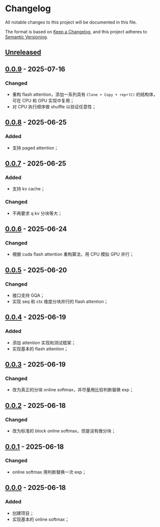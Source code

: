 ﻿# Changelog

All notable changes to this project will be documented in this file.

The format is based on [Keep a Changelog](https://keepachangelog.com/en/1.1.0/),
and this project adheres to [Semantic Versioning](https://semver.org/spec/v2.0.0.html).

## [Unreleased]

## [0.0.9] - 2025-07-16

### Changed

- 重构 flash attention，添加一系列具有 `Clone + Copy + repr(C)` 的结构体，可在 CPU 和 GPU 实现中复用；
- 对 CPU 执行顺序做 shuffle 以验证任意性；

## [0.0.8] - 2025-06-25

### Added

- 支持 paged attention；

## [0.0.7] - 2025-06-25

### Added

- 支持 kv cache；

### Changed

- 不再要求 q kv 分块等大；

## [0.0.6] - 2025-06-24

### Changed

- 根据 cuda flash attention 重构算法，用 CPU 模拟 GPU 并行；

## [0.0.5] - 2025-06-20

### Changed

- 接口支持 GQA；
- 实现 seq 和 ctx 维度分块并行的 flash attention；

## [0.0.4] - 2025-06-19

### Added

- 添加 attention 实现和测试框架；
- 实现基本的 flash attention；

## [0.0.3] - 2025-06-19

### Changed

- 改为真正的分块 online softmax，并尽量用比较判断替换 exp；

## [0.0.2] - 2025-06-18

### Changed

- 改为标准的 block online softmax，但是没有做分块；

## [0.0.1] - 2025-06-18

### Changed

- online softmax 用判断替换一次 exp；

## [0.0.0] - 2025-06-18

### Added

- 创建项目；
- 实现基本的 online softmax；

[Unreleased]: https://github.com/YdrMaster/learn-flash-attn/compare/v0.0.9...HEAD
[0.0.9]: https://github.com/YdrMaster/learn-flash-attn/compare/v0.0.8...v0.0.9
[0.0.8]: https://github.com/YdrMaster/learn-flash-attn/compare/v0.0.7...v0.0.8
[0.0.7]: https://github.com/YdrMaster/learn-flash-attn/compare/v0.0.6...v0.0.7
[0.0.6]: https://github.com/YdrMaster/learn-flash-attn/compare/v0.0.5...v0.0.6
[0.0.5]: https://github.com/YdrMaster/learn-flash-attn/compare/v0.0.4...v0.0.5
[0.0.4]: https://github.com/YdrMaster/learn-flash-attn/compare/v0.0.3...v0.0.4
[0.0.3]: https://github.com/YdrMaster/learn-flash-attn/compare/v0.0.2...v0.0.3
[0.0.2]: https://github.com/YdrMaster/learn-flash-attn/compare/v0.0.1...v0.0.2
[0.0.1]: https://github.com/YdrMaster/learn-flash-attn/compare/v0.0.0...v0.0.1
[0.0.0]: https://github.com/YdrMaster/learn-flash-attn/releases/tag/v0.0.0
